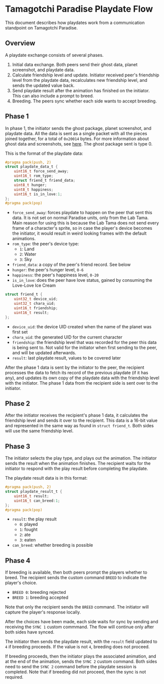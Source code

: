 Tamagotchi Paradise Playdate Flow
=================================

This document describes how playdates work from a communication standpoint on
Tamagotchi Paradise.

## Overview

A playdate exchange consists of several phases.

1. Initial data exchange. Both peers send their ghost data, planet screenshot,
   and playdate data.
2. Calculate friendship level and update. Initiator received peer's friendship
   level from the playdate data, recalculates new friendship level, and sends
   the updated value back.
3. Send playdate result after the animation has finished on the initiator. This
   can also include a prompt to breed.
4. Breeding. The peers sync whether each side wants to accept breeding.

## Phase 1

In phase 1, the initiator sends the ghost package, planet screenshot, and
playdate data. All the data is sent as a single packet with all the pieces
joined together, for a total of `0x20014` bytes. For more information about
ghost data and screenshots, see [here](/formats/ghost_data.md). The ghost
package sent is type 0.

This is the format of the playdate data:

```c
#pragma pack(push, 2)
struct playdate_data_t {
    uint16_t force_send_away;
    uint16_t rom_type;
    struct friend_t friend_data;
    uint8_t hunger;
    uint8_t happiness;
    uint16_t is_in_love:1;
};
#pragma pack(pop)
```

- `force_send_away`: forces playdate to happen on the peer that sent this data.
  It is not set on normal Paradise units, only from the Lab Tama. Main reason
  for using this is because the Lab Tama does not send every frame of a
  character's sprite, so in case the player's device becomes the initiator, it
  would result in weird looking frames with the default animations.
- `rom_type`: the peer's device type:
  - `1`: Land
  - `2`: Water
  - `3`: Sky
- `friend_data`: a copy of the peer's friend record. See below
- `hunger`: the peer's hunger level, `0-6`
- `happiness`: the peer's happiness level, `0-20`
- `is_in_love`: does the peer have love status, gained by consuming the
  Love-Love Ice Cream

```c
struct friend_t {
    uint32_t device_uid;
    uint32_t chara_uid;
    uint16_t friendship;
    uint16_t result;
};
```

- `device_uid`: the device UID created when the name of the planet was first set
- `chara_uid`: the generated UID for the current character
- `friendship`: the friendship level that was recorded for the peer this data
  is being sent to. Not valid for the initiator when first sending to the peer,
  and will be updated afterwards.
- `result`: last playdate result, values to be covered later

After the phase 1 data is sent by the initiator to the peer, the recipient
processes the data to fetch its record of the previous playdate (if it has any),
and updates its own copy of the playdate data with the friendship level with
the initiator. The phase 1 data from the recipient side is sent over to the
initiator.

## Phase 2

After the initiator receives the recipient's phase 1 data, it calculates the
friendship level and sends it over to the recipient. This data is a 16-bit
value and represented in the same way as found in `struct friend_t`. Both sides
will use the same friendship level.

## Phase 3

The initiator selects the play type, and plays out the animation. The initiator
sends the result when the animation finishes. The recipient waits for the
initiator to respond with the play result before completing the playdate. 

The playdate result data is in this format:

```c
#pragma pack(push, 2)
struct playdate_result_t {
    uint16_t result;
    uint16_t can_breed:1;
};
#pragma pack(pop)
```

- `result`: the play result
  - `0`: played
  - `1`: fought
  - `2`: ate
  - `3`: eaten
- `can_breed`: whether breeding is possible

## Phase 4

If breeding is available, then both peers prompt the players whether to breed.
The recipient sends the custom command `BREED` to indicate the player's choice.

- `BREED 0`: breeding rejected
- `BREED 1`: breeding accepted

Note that only the recipient sends the `BREED` command. The initiator will
capture the player's response locally.

After the choices have been made, each side waits for sync by sending and
receiving the `SYNC 1` custom commmand. The flow will continue only after both
sides have synced.

The initiator then sends the playdate result, with the `result` field updated
to `4` if breeding proceeds. If the value is not `4`, breeding does not proceed.

If breeding proceeds, then the initiator plays the associated animation,
and at the end of the animation, sends the `SYNC 2` custom command. Both sides
need to send the `SYNC 2` command before the playdate session is completed. Note
that if breeding did not proceed, then the sync is not required.
